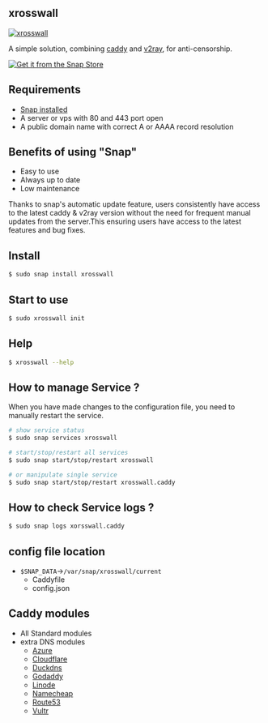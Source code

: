 ## xrosswall
[![xrosswall](https://snapcraft.io/xrosswall/badge.svg)](https://snapcraft.io/xrosswall)

A simple solution, combining [caddy](https://github.com/caddyserver/caddy) and [v2ray](https://github.com/v2fly/v2ray-core/), for anti-censorship.


[![Get it from the Snap Store](https://snapcraft.io/static/images/badges/en/snap-store-black.svg)](https://snapcraft.io/xrosswall)


## Requirements

- [Snap installed](https://snapcraft.io/docs/installing-snapd)
- A server or vps with 80 and 443 port open
- A public domain name with correct A or AAAA record resolution

## Benefits of using "Snap"
- Easy to use
- Always up to date
- Low maintenance

Thanks to snap's automatic update feature, users consistently have access to the latest caddy & v2ray version without the need for frequent manual updates from the server.This ensuring users have access to the latest features and bug fixes.

## Install

```bash
$ sudo snap install xrosswall
```

## Start to use

```bash
$ sudo xrosswall init
```

## Help

```bash
$ xrosswall --help
```

## How to manage Service ?
When you have made changes to the configuration file, you need to manually restart the service.
```bash
# show service status
$ sudo snap services xrosswall

# start/stop/restart all services
$ sudo snap start/stop/restart xrosswall

# or manipulate single service
$ sudo snap start/stop/restart xrosswall.caddy
```

## How to check Service logs ?
```bash
$ sudo snap logs xorsswall.caddy
```

## config file location
- `$SNAP_DATA`->`/var/snap/xrosswall/current`
  - Caddyfile
  - config.json

## Caddy modules
- All Standard modules
- extra DNS modules
  - [Azure](https://github.com/caddy-dns/azure)
  - [Cloudflare](https://github.com/caddy-dns/cloudflare)
  - [Duckdns](https://github.com/caddy-dns/duckdns)
  - [Godaddy](https://github.com/caddy-dns/godaddy)
  - [Linode](https://github.com/caddy-dns/linode)
  - [Namecheap](https://github.com/caddy-dns/namecheap)
  - [Route53](https://github.com/caddy-dns/route53)
  - [Vultr](https://github.com/caddy-dns/vultr)

